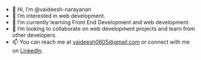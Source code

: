 - 👋 Hi, I’m @vaideesh-narayanan
- 👀 I’m interested in web development.
- 🌱 I’m currently learning Front End Development and web development.
- 💞️ I’m looking to collaborate on web development projects and learn from other developers.
- 📫 You can reach me at [vaideesh0605@gmail.com](mailto:vaideesh0605@gmail.com) or connect with me on [LinkedIn](https://www.linkedin.com/in/vaideeshnarayanan).


<!---
vaideesh-narayanan/vaideesh-narayanan is a ✨ special ✨ repository because its `README.md` (this file) appears on your GitHub profile.
You can click the Preview link to take a look at your changes.
--->
